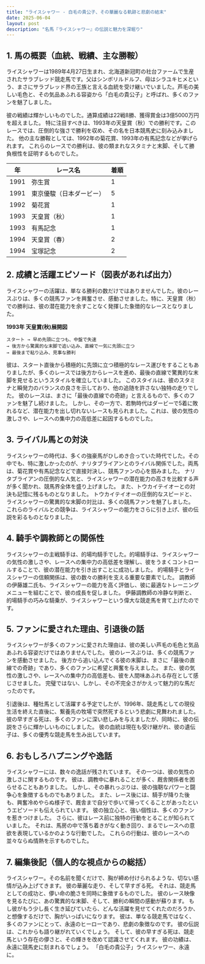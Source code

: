 ```yaml
---
title: "ライスシャワー - 白毛の貴公子、その華麗なる軌跡と悲劇の結末"
date: 2025-06-04
layout: post
description: "名馬『ライスシャワー』の伝説と魅力を深堀り"
---
```


## 1. 馬の概要（血統、戦績、主な勝鞍）

ライスシャワーは1989年4月27日生まれ、北海道新冠町の社台ファームで生産されたサラブレッド競走馬です。父はシンボリルドルフ、母はシラユキヒメという、まさにサラブレッド界の王族と言える血統を受け継いでいました。芦毛の美しい毛色と、その気品あふれる容姿から「白毛の貴公子」と呼ばれ、多くのファンを魅了しました。

彼の戦績は輝かしいものでした。通算成績は22戦8勝、獲得賞金は3億5000万円を超えました。  特に注目すべきは、1993年の天皇賞（秋）での勝利です。このレースでは、圧倒的な強さで勝利を収め、その名を日本競馬史に刻み込みました。  他の主な勝鞍としては、1992年の菊花賞、1993年の有馬記念などが挙げられます。  これらのレースでの勝利は、彼の類まれなスタミナと末脚、そして勝負根性を証明するものでした。

| 年 | レース名             | 着順 |
|---|----------------------|-----|
| 1991 | 弥生賞              | 1   |
| 1991 | 東京優駿（日本ダービー）| 5   |
| 1992 | 菊花賞              | 1   |
| 1993 | 天皇賞（秋）         | 1   |
| 1993 | 有馬記念             | 1   |
| 1994 | 天皇賞（春）         | 2   |
| 1994 | 宝塚記念             | 2   |


## 2. 成績と活躍エピソード（図表があれば出力）

ライスシャワーの活躍は、単なる勝利の数だけではありませんでした。彼のレースぶりは、多くの競馬ファンを興奮させ、感動させました。特に、天皇賞（秋）での勝利は、彼の潜在能力を余すことなく発揮した象徴的なレースとなりました。

**1993年 天皇賞(秋)展開図**

```
スタート → 早め先頭に立つも、中盤で失速
→ 後方から驚異的な末脚で追い込み、直線で一気に先頭に立つ
→ 最後まで粘り込み、見事な勝利
```

彼は、スタート直後から積極的に先頭に立つ積極的なレース運びをすることもありましたが、多くのレースでは後方からレースを進め、最後の直線で驚異的な末脚を見せるというスタイルを確立していました。  このスタイルは、彼のスタミナと瞬発力のバランスの良さを示しており、他の追随を許さない独特の走りでした。  彼のレースは、まさに「最後の直線での奇跡」と言えるもので、多くのファンを魅了し続けました。  しかし、その一方で、若駒時代はダービーで5着に敗れるなど、潜在能力を出し切れないレースも見られました。これは、彼の気性の激しさや、レースへの集中力の高低差に起因するものでした。


## 3. ライバル馬との対決

ライスシャワーの時代は、多くの強豪馬がひしめき合っていた時代でした。その中でも、特に激しかったのが、ナリタブライアンとのライバル関係でした。両馬は、菊花賞や有馬記念などで直接対決し、競馬ファンの心を掴みました。  ナリタブライアンの圧倒的な人気と、ライスシャワーの潜在能力の高さを比較する声が多く聞かれ、競馬界全体を盛り上げました。  また、トウカイテイオーとの対決も記憶に残るものとなりました。  トウカイテイオーの圧倒的なスピードと、ライスシャワーの驚異的な末脚の対比は、多くの競馬ファンを魅了しました。  これらのライバルとの競争は、ライスシャワーの能力をさらに引き上げ、彼の伝説を彩るものとなりました。


## 4. 騎手や調教師との関係性

ライスシャワーの主戦騎手は、的場均騎手でした。的場騎手は、ライスシャワーの気性の激しさや、レースへの集中力の高低差を理解し、彼をうまくコントロールすることで、彼の潜在能力を引き出すことに成功しました。  的場騎手とライスシャワーの信頼関係は、彼の数々の勝利を支える重要な要素でした。  調教師の伊藤雄二氏も、ライスシャワーの能力を高く評価し、彼に最適なトレーニングメニューを組むことで、彼の成長を促しました。  伊藤調教師の冷静な判断と、的場騎手の巧みな騎乗が、ライスシャワーという偉大な競走馬を育て上げたのです。


## 5. ファンに愛された理由、引退後の話

ライスシャワーが多くのファンに愛された理由は、彼の美しい芦毛の毛色と気品あふれる容姿だけではありませんでした。  彼のレースぶりは、多くの競馬ファンを感動させました。  後方から追い込んでくる彼の末脚は、まさに「最後の直線での奇跡」であり、多くのファンに希望と興奮を与えました。  また、彼の気性の激しさや、レースへの集中力の高低差も、彼を人間味あふれる存在として感じさせました。  完璧ではない、しかし、その不完全さがかえって魅力的な馬だったのです。

引退後は、種牡馬として活躍する予定でしたが、1996年、競走馬としての現役生活を終えた直後に、繋養先の牧場で突然死するという悲劇に見舞われました。  彼の早すぎる死は、多くのファンに深い悲しみを与えましたが、同時に、彼の伝説をさらに輝かしいものにしました。  彼の血統は現在も受け継がれ、彼の遺伝子は、多くの優秀な競走馬を生み出しています。


## 6. おもしろハプニングや逸話

ライスシャワーには、数々の逸話が残されています。  その一つは、彼の気性の激しさに関するものです。  彼は、調教中に暴れることが多く、厩舎関係者を困らせることもありました。  しかし、その暴れっぷりは、彼の強靭なパワーと闘争心を象徴するものでもありました。  また、レース後には、騎手が降りた後も、興奮冷めやらぬ様子で、厩舎まで自分で歩いて帰ってくることがあったというエピソードも伝えられています。  彼の独立心と、強い個性は、多くのファンを惹きつけました。  さらに、彼はレース前に独特の行動をとることが知られていました。  それは、馬房の中で落ち着きがなく動き回り、まるでレースへの意欲を表現しているかのような行動でした。  これらの行動は、彼のレースへの並々ならぬ情熱を示すものでした。


## 7. 編集後記（個人的な視点からの総括）

ライスシャワー。その名前を聞くだけで、胸が締め付けられるような、切ない感情が込み上げてきます。  彼の華麗な走り、そして早すぎる死。  それは、競走馬としての成功と、儚い命の脆さを同時に象徴するものでした。  彼のレース映像を見るたびに、あの驚異的な末脚、そして、勝利の瞬間の感動が蘇ります。  もし彼がもう少し長く生き延びていたら、どんな活躍を見せてくれたのだろうか、と想像するだけで、胸がいっぱいになります。  彼は、単なる競走馬ではなく、多くのファンにとって、永遠のヒーローであり、悲劇の象徴なのです。  彼の伝説は、これからも語り継がれていくでしょう。  そして、彼の早すぎる死は、競走馬という存在の儚さと、その輝きを改めて認識させてくれます。  彼の功績は、永遠に競馬史に刻まれるでしょう。  「白毛の貴公子」ライスシャワー、永遠に。
